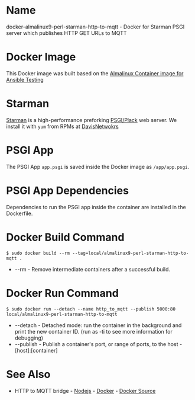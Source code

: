 # Name

docker-almalinux9-perl-starman-http-to-mqtt - Docker for Starman PSGI server which publishes HTTP GET URLs to MQTT

# Docker Image

This Docker image was built based on the [Almalinux Container image for Ansible Testing](https://github.com/bpadair32/docker-image-alma9-systemd)

# Starman

[Starman](https://metacpan.org/release/Starman) is a high-performance preforking [PSGI/Plack](https://metacpan.org/release/Plack) web server. We install it with `yum` from RPMs at [DavisNetwokrs](https://linux.davisnetworks.com/el9/updates/)

# PSGI App

The PSGI App `app.psgi` is saved inside the Docker image as `/app/app.psgi`.

# PSGI App Dependencies

Dependencies to run the PSGI app inside the container are installed in the Dockerfile. 

# Docker Build Command

```
$ sudo docker build --rm --tag=local/almalinux9-perl-starman-http-to-mqtt .
```

* --rm - Remove intermediate containers after a successful build.

# Docker Run Command

```
$ sudo docker run --detach --name http_to_mqtt --publish 5000:80 local/almalinux9-perl-starman-http-to-mqtt
```

* --detach - Detached mode: run the container in the background and print the new container ID. (run as -ti to see more information for debugging)
* --publish - Publish a container's port, or range of ports, to the host - [host]:[container]

# See Also

  - HTTP to MQTT bridge - [Nodejs](https://github.com/petkov/http_to_mqtt) - [Docker](https://hub.docker.com/r/migoller/http-mqtt-bridge) - [Docker Source](https://github.com/MiGoller/docker-http-mqtt-bridge)
